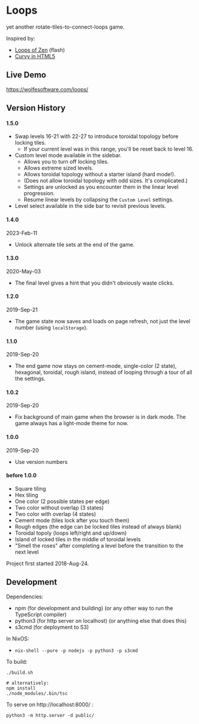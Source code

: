 # Loops

yet another rotate-tiles-to-connect-loops game.

Inspired by:

 * [Loops of Zen](https://www.kongregate.com/games/ahnt/loops-of-zen) (flash)
 * [Curvy in HTML5](http://www.flaminglunchbox.net/curvy)

## Live Demo

https://wolfesoftware.com/loops/

## Version History

#### 1.5.0

* Swap levels 16-21 with 22-27 to introduce toroidal topology before locking tiles.
    * If your current level was in this range, you'll be reset back to level 16.
* Custom level mode available in the sidebar.
    * Allows you to turn off locking tiles.
    * Allows extreme sized levels.
    * Allows toroidal topology without a starter island (hard mode!).
    * (Does not allow toroidal topology with odd sizes. It's complicated.)
    * Settings are unlocked as you encounter them in the linear level progression.
    * Resume linear levels by collapsing the `Custom Level` settings.
* Level select available in the side bar to revisit previous levels.

#### 1.4.0

2023-Feb-11

 * Unlock alternate tile sets at the end of the game.

#### 1.3.0

2020-May-03

 * The final level gives a hint that you didn't
   obviously waste clicks.

#### 1.2.0

2019-Sep-21

 * The game state now saves and loads on page refresh,
   not just the level number (using `localStorage`).

#### 1.1.0

2019-Sep-20

 * The end game now stays on cement-mode, single-color (2 state), hexagonal, toroidal, rough island,
   instead of looping through a tour of all the settings.

#### 1.0.2

2019-Sep-20

 * Fix background of main game when the browser is in dark mode.
   The game always has a light-mode theme for now.

#### 1.0.0

2019-Sep-20

 * Use version numbers

#### before 1.0.0

 * Square tiling
 * Hex tiling
 * One color (2 possible states per edge)
 * Two color without overlap (3 states)
 * Two color with overlap (4 states)
 * Cement mode (tiles lock after you touch them)
 * Rough edges (the edge can be locked tiles instead of always blank)
 * Toroidal topoly (loops left/right and up/down)
 * Island of locked tiles in the middle of toroidal levels
 * "Smell the roses" after completing a level before the transition to the next level

Project first started 2018-Aug-24.

## Development

Dependencies:

* npm (for development and building) (or any other way to run the TypeScript compiler)
* python3 (for http server on localhost) (or anything else that does this)
* s3cmd (for deployment to S3)

In NixOS:

* `nix-shell --pure -p nodejs -p python3 -p s3cmd`

To build:

```
./build.sh

# alternatively:
npm install
./node_modules/.bin/tsc
```

To serve on http://localhost:8000/ :

```
python3 -m http.server -d public/
```
